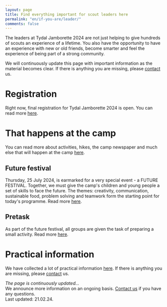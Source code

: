 ```yaml
---
layout: page
title: Find everything important for scout leaders here
permalink: "en/if-you-are/leader/"
comments: false
---
```


The leaders at Tydal Jamborette 2024 are not just helping to give hundreds of scouts an experience of a lifetime. You also have the opportunity to have an experience with new or old friends, become smarter and feel the experience of being part of a strong community.

We will continuously update this page with important information as the material becomes clear. If there is anything you are missing, please [contact](/en/contact/) us.

# Registration

Right now, final registration for Tydal Jamborette 2024 is open. You can read more [here](/en/registration/).

# That happens at the camp

You can read more about activities, hikes, the camp newspaper and much else that will happen at the camp [here](/en/programme/).

## Future festival

Thursday, 25 July 2024, is earmarked for a very special event - a FUTURE FESTIVAL. Together, we must give the camp's children and young people a set of skills to face the future. The themes: creativity, communication, sustainable food, problem solving and teamwork form the starting point for today's programme. Read more [here](/en/future-festival).

## Pretask

As part of the future festival, all groups are given the task of preparing a small activity. Read more [here](/en/future-festival).


# Practical information

We have collected a lot of practical information [here](/en/practical-information/). If there is anything you are missing, please [contact](/en/contact/) us.

<div class="jumbotron mt-5">
<i>The page is continuously updated...</i>
<br>
We announce more information on an ongoing basis. <a href="/en/contact/">Contact us</a> if you have any questions.
<br>
Last updated: 21.02.24.
</div>